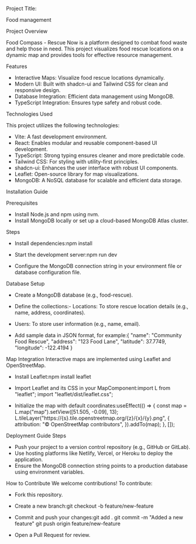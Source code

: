 Project Title:

Food management


Project Overview

Food Compass - Rescue Now is a platform designed to combat food waste and help those in need. This project visualizes food rescue locations on a dynamic map and provides tools for effective resource management.

Features

- Interactive Maps: Visualize food rescue locations dynamically.
- Modern UI: Built with shadcn-ui and Tailwind CSS for clean and responsive design.
- Database Integration: Efficient data management using MongoDB.
- TypeScript Integration: Ensures type safety and robust code.

Technologies Used

This project utilizes the following technologies:
- Vite: A fast development environment.
- React: Enables modular and reusable component-based UI development.
- TypeScript: Strong typing ensures cleaner and more predictable code.
- Tailwind CSS: For styling with utility-first principles.
- shadcn-ui: Enhances the user interface with robust UI components.
- Leaflet: Open-source library for map visualizations.
- MongoDB: A NoSQL database for scalable and efficient data storage.


Installation Guide

Prerequisites
- Install Node.js and npm using nvm.
- Install MongoDB locally or set up a cloud-based MongoDB Atlas cluster.

Steps

- Install dependencies:npm install

- Start the development server:npm run dev

- Configure the MongoDB connection string in your environment file or database configuration file.

Database Setup
- Create a MongoDB database (e.g., food-rescue).
- Define the collections:- Locations: To store rescue location details (e.g., name, address, coordinates).
- Users: To store user information (e.g., name, email).

- Add sample data in JSON format, for example:{
  "name": "Community Food Rescue",
  "address": "123 Food Lane",
  "latitude": 37.7749,
  "longitude": -122.4194
}

Map Integration
Interactive maps are implemented using Leaflet and OpenStreetMap.
- Install Leaflet:npm install leaflet

- Import Leaflet and its CSS in your MapComponent:import L from "leaflet";
import "leaflet/dist/leaflet.css";

- Initialize the map with default coordinates:useEffect(() => {
  const map = L.map("map").setView([51.505, -0.09], 13);
  L.tileLayer("https://{s}.tile.openstreetmap.org/{z}/{x}/{y}.png", {
    attribution: "© OpenStreetMap contributors",
  }).addTo(map);
}, []);

Deployment Guide
Steps
- Push your project to a version control repository (e.g., GitHub or GitLab).
- Use hosting platforms like Netlify, Vercel, or Heroku to deploy the application.
- Ensure the MongoDB connection string points to a production database using environment variables.


How to Contribute
We welcome contributions! To contribute:
- Fork this repository.
- Create a new branch:git checkout -b feature/new-feature

- Commit and push your changes:git add .
git commit -m "Added a new feature"
git push origin feature/new-feature

- Open a Pull Request for review.



















